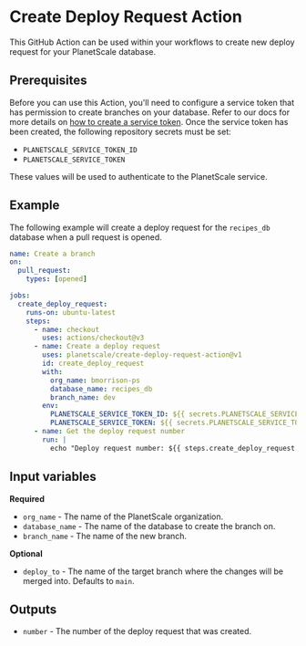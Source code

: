 # Create Deploy Request Action

This GitHub Action can be used within your workflows to create new deploy request for your PlanetScale database.

## Prerequisites

Before you can use this Action, you'll need to configure a service token that has permission to create branches on your database. Refer to our docs for more details on [how to create a service token](https://planetscale.com/docs/concepts/service-tokens). Once the service token has been created, the following repository secrets must be set:

- `PLANETSCALE_SERVICE_TOKEN_ID`
- `PLANETSCALE_SERVICE_TOKEN`

These values will be used to authenticate to the PlanetScale service.

## Example

The following example will create a deploy request for the `recipes_db` database when a pull request is opened.

```yml
name: Create a branch
on:
  pull_request:
    types: [opened]

jobs:
  create_deploy_request:
    runs-on: ubuntu-latest
    steps:
      - name: checkout
        uses: actions/checkout@v3
      - name: Create a deploy request
        uses: planetscale/create-deploy-request-action@v1
        id: create_deploy_request
        with:
          org_name: bmorrison-ps
          database_name: recipes_db
          branch_name: dev
        env:
          PLANETSCALE_SERVICE_TOKEN_ID: ${{ secrets.PLANETSCALE_SERVICE_TOKEN_ID }}
          PLANETSCALE_SERVICE_TOKEN: ${{ secrets.PLANETSCALE_SERVICE_TOKEN }}
      - name: Get the deploy request number
        run: |
          echo "Deploy request number: ${{ steps.create_deploy_request.outputs.number }}"
```

## Input variables

**Required**

- `org_name` - The name of the PlanetScale organization.
- `database_name` - The name of the database to create the branch on.
- `branch_name` - The name of the new branch.

**Optional**

- `deploy_to` - The name of the target branch where the changes will be merged into. Defaults to `main`.

## Outputs

- `number` - The number of the deploy request that was created.
